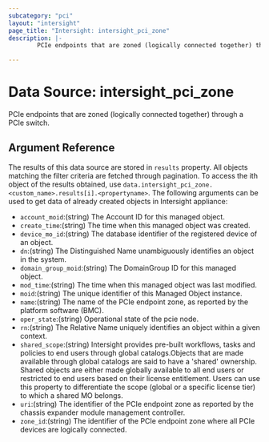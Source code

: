 ```yaml
---
subcategory: "pci"
layout: "intersight"
page_title: "Intersight: intersight_pci_zone"
description: |-
        PCIe endpoints that are zoned (logically connected together) through a PCIe switch.

---
```


# Data Source: intersight_pci_zone
PCIe endpoints that are zoned (logically connected together) through a PCIe switch.
## Argument Reference
The results of this data source are stored in `results` property.
All objects matching the filter criteria are fetched through pagination.
To access the ith object of the results obtained, use `data.intersight_pci_zone.<custom_name>.results[i].<propertyname>`.
The following arguments can be used to get data of already created objects in Intersight appliance:
* `account_moid`:(string) The Account ID for this managed object. 
* `create_time`:(string) The time when this managed object was created. 
* `device_mo_id`:(string) The database identifier of the registered device of an object. 
* `dn`:(string) The Distinguished Name unambiguously identifies an object in the system. 
* `domain_group_moid`:(string) The DomainGroup ID for this managed object. 
* `mod_time`:(string) The time when this managed object was last modified. 
* `moid`:(string) The unique identifier of this Managed Object instance. 
* `name`:(string) The name of the PCIe endpoint zone, as reported by the platform software (BMC). 
* `oper_state`:(string) Operational state of the pcie node. 
* `rn`:(string) The Relative Name uniquely identifies an object within a given context. 
* `shared_scope`:(string) Intersight provides pre-built workflows, tasks and policies to end users through global catalogs.Objects that are made available through global catalogs are said to have a 'shared' ownership. Shared objects are either made globally available to all end users or restricted to end users based on their license entitlement. Users can use this property to differentiate the scope (global or a specific license tier) to which a shared MO belongs. 
* `uri`:(string) The identifier of the PCIe endpoint zone as reported by the chassis expander module management controller. 
* `zone_id`:(string) The identifier of the PCIe endpoint zone where all PCIe devices are logically connected. 
 
